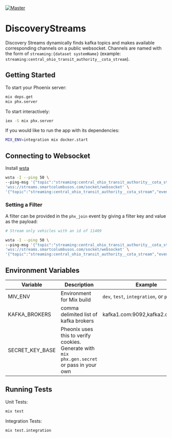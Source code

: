 [![Master](https://travis-ci.org/smartcitiesdata/discovery_streams.svg?branch=master)](https://travis-ci.org/smartcitiesdata/discovery_streams)

# DiscoveryStreams

Discovery Streams dynamically finds kafka topics and makes available corresponding channels on a public websocket.
Channels are named with the form of `streaming:{dataset systemName}` (example: `streaming:central_ohio_transit_authority__cota_stream`).

## Getting Started

To start your Phoenix server:

```bash
mix deps.get
mix phx.server
```

To start interactively:

```bash
iex -S mix phx.server
```

If you would like to run the app with its dependencies:
```bash
MIX_ENV=integration mix docker.start
```

## Connecting to Websocket

Install [wsta](https://github.com/esphen/wsta)

```bash
wsta -I --ping 50 \
--ping-msg '{"topic":"streaming:central_ohio_transit_authority__cota_stream","event":"heartbeat","payload":{},"ref":"1"}' \
'wss://streams.smartcolumbusos.com/socket/websocket' \
'{"topic":"streaming:central_ohio_transit_authority__cota_stream","event":"phx_join","payload":{},"ref":"1"}'
```

### Setting a Filter
A filter can be provided in the `phx_join` event by giving a filter key and value as the payload:

```bash
# Stream only vehicles with an id of 11409

wsta -I --ping 50 \
--ping-msg '{"topic":"streaming:central_ohio_transit_authority__cota_stream","event":"heartbeat","payload":{},"ref":"1"}' \
'wss://streams.smartcolumbusos.com/socket/websocket' \
'{"topic":"streaming:central_ohio_transit_authority__cota_stream","event":"phx_join","payload":{"vehicle.vehicle.id":"11409"},"ref":"1"}'
```

## Environment Variables

| Variable | Description | Example |
| -------- | ----------- | ------- |
| MIV_ENV | Environment for Mix build | `dev`, `test`, `integration`, or `prod` |
| KAFKA_BROKERS | comma delimited list of kafka brokers | kafka1.com:9092,kafka2.com:9092 |
| SECRET_KEY_BASE | Pheonix uses this to verify cookies. Generate with `mix phx.gen.secret` or pass in your own | |


## Running Tests

Unit Tests:
```bash
mix test
```

Integration Tests:
```bash
mix test.integration
```
